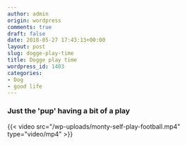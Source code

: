 ```yaml
---
author: admin
origin: wordpress
comments: true
draft: false
date: 2018-05-27 17:43:13+00:00
layout: post
slug: dogge-play-time
title: Dogge play time
wordpress_id: 1403
categories:
- Dog
- good life
---
```

### Just the 'pup' having a bit of a play

 {{< video src="/wp-uploads/monty-self-play-football.mp4" type="video/mp4" >}}

